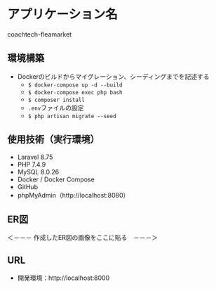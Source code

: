 # アプリケーション名
coachtech-fleamarket

## 環境構築
- Dockerのビルドからマイグレーション、シーディングまでを記述する
  - `$ docker-compose up -d --build`
  - `$ docker-compose exec php bash`
  - `$ composer install`
  - `.env`ファイルの設定
  - `$ php artisan migrate --seed`

## 使用技術（実行環境）
- Laravel 8.75
- PHP 7.4.9
- MySQL 8.0.26
- Docker / Docker Compose
- GitHub
- phpMyAdmin（http://localhost:8080）

## ER図
＜－－－ 作成したER図の画像をここに貼る　－－－＞

## URL
- 開発環境：http://localhost:8000
